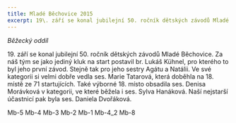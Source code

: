 ```yaml
---
title: Mladé Běchovice 2015 
excerpt: 19\. září se konal jubilejní 50. ročník dětských závodů Mladé Běchovice.
---
```


_Běžecký oddíl_

19\. září se konal jubilejní 50. ročník dětských závodů Mladé Běchovice. Za náš tým se jako jediný kluk na start postavil br. Lukáš Kühnel, pro kterého to byl jeho první závod. Stejně tak pro jeho sestry Agátu a Natálii. Ve své kategorii si velmi dobře vedla ses. Marie Tatarová, která doběhla na 18. místě ze 71 startujících. Také výborné 18. místo obsadila ses. Denisa Morávková v kategorii, ve které běžela i ses. Sylva Hanáková. Naší nejstarší účastnicí pak byla ses. Daniela Dvořáková.

Mb-5
Mb-4
Mb-3
Mb-2
Mb-1
Mb-4_2
Mb-8

